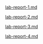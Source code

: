 [lab-report-1.md](lab-report-1-week-2.md)

[lab-report-2.md](lab-report-2-week-4.md)

[lab-report-3.md](lab-report-3-week-6.md)

[lab-report-4.md](lab-report-4-week-8.md)

